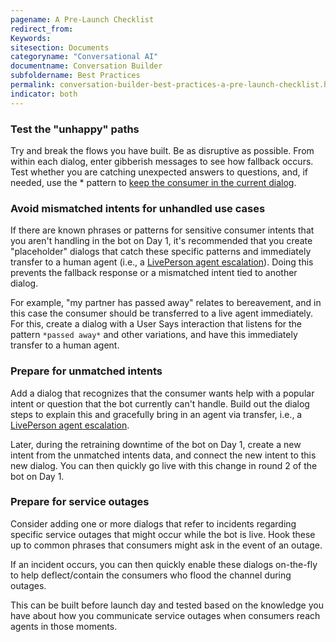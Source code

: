 ```yaml
---
pagename: A Pre-Launch Checklist
redirect_from:
Keywords:
sitesection: Documents
categoryname: "Conversational AI"
documentname: Conversation Builder
subfoldername: Best Practices
permalink: conversation-builder-best-practices-a-pre-launch-checklist.html
indicator: both
---
```


### Test the "unhappy" paths

Try and break the flows you have built. Be as disruptive as possible. 
From within each dialog, enter gibberish messages to see how fallback occurs.
Test whether you are catching unexpected answers to questions, and, if needed, use the * pattern to [keep the consumer in the current dialog](conversation-builder-advanced-use-cases.html#keep-the-consumer-in-the-current-dialog).

### Avoid mismatched intents for unhandled use cases

If there are known phrases or patterns for sensitive consumer intents that you aren't handling in the bot on Day 1, it's recommended that you create "placeholder" dialogs that catch these specific patterns and immediately transfer to a human agent (i.e., a [LivePerson agent escalation](conversation-builder-integrations-liveperson-agent-escalation-integrations.html)).  Doing this prevents the fallback response or a mismatched intent tied to another dialog.

For example, "my partner has passed away" relates to bereavement, and in this case the consumer should be transferred to a live agent immediately. For this, create a dialog with a User Says interaction that listens for the pattern `*passed away*` and other variations, and have this immediately transfer to a human agent.

### Prepare for unmatched intents

Add a dialog that recognizes that the consumer wants help with a popular intent or question that the bot currently can't handle. Build out the dialog steps to explain this and gracefully bring in an agent via transfer, i.e., a [LivePerson agent escalation](conversation-builder-integrations-liveperson-agent-escalation-integrations.html).

Later, during the retraining downtime of the bot on Day 1, create a new intent from the unmatched intents data, and connect the new intent to this new dialog. You can then quickly go live with this change in round 2 of the bot on Day 1.

### Prepare for service outages

Consider adding one or more dialogs that refer to incidents regarding specific service outages that might occur while the bot is live. Hook these up to common phrases that consumers might ask in the event of an outage.

If an incident occurs, you can then quickly enable these dialogs on-the-fly to help deflect/contain the consumers who flood the channel during outages.

This can be built before launch day and tested based on the knowledge you have about how you communicate service outages when consumers reach agents in those moments.